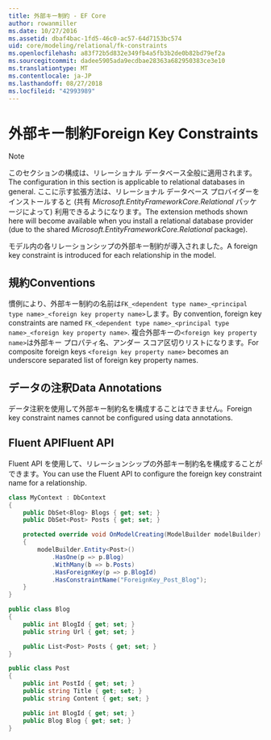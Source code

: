 ```yaml
---
title: 外部キー制約 - EF Core
author: rowanmiller
ms.date: 10/27/2016
ms.assetid: dbaf4bac-1fd5-46c0-ac57-64d7153bc574
uid: core/modeling/relational/fk-constraints
ms.openlocfilehash: a83f72b5d832e349fb4a5fb3b2de0b82bd79ef2a
ms.sourcegitcommit: dadee5905ada9ecdbae28363a682950383ce3e10
ms.translationtype: MT
ms.contentlocale: ja-JP
ms.lasthandoff: 08/27/2018
ms.locfileid: "42993989"
---
```

# <a name="foreign-key-constraints"></a><span data-ttu-id="f1db1-102">外部キー制約</span><span class="sxs-lookup"><span data-stu-id="f1db1-102">Foreign Key Constraints</span></span>

> [!NOTE]  
> <span data-ttu-id="f1db1-103">このセクションの構成は、リレーショナル データベース全般に適用されます。</span><span class="sxs-lookup"><span data-stu-id="f1db1-103">The configuration in this section is applicable to relational databases in general.</span></span> <span data-ttu-id="f1db1-104">ここに示す拡張方法は、リレーショナル データベース プロバイダーをインストールすると (共有 *Microsoft.EntityFrameworkCore.Relational* パッケージによって) 利用できるようになります。</span><span class="sxs-lookup"><span data-stu-id="f1db1-104">The extension methods shown here will become available when you install a relational database provider (due to the shared *Microsoft.EntityFrameworkCore.Relational* package).</span></span>

<span data-ttu-id="f1db1-105">モデル内の各リレーションシップの外部キー制約が導入されました。</span><span class="sxs-lookup"><span data-stu-id="f1db1-105">A foreign key constraint is introduced for each relationship in the model.</span></span>

## <a name="conventions"></a><span data-ttu-id="f1db1-106">規約</span><span class="sxs-lookup"><span data-stu-id="f1db1-106">Conventions</span></span>

<span data-ttu-id="f1db1-107">慣例により、外部キー制約の名前は`FK_<dependent type name>_<principal type name>_<foreign key property name>`します。</span><span class="sxs-lookup"><span data-stu-id="f1db1-107">By convention, foreign key constraints are named `FK_<dependent type name>_<principal type name>_<foreign key property name>`.</span></span> <span data-ttu-id="f1db1-108">複合外部キーの`<foreign key property name>`は外部キー プロパティ名、アンダー スコア区切りリストになります。</span><span class="sxs-lookup"><span data-stu-id="f1db1-108">For composite foreign keys `<foreign key property name>` becomes an underscore separated list of foreign key property names.</span></span>

## <a name="data-annotations"></a><span data-ttu-id="f1db1-109">データの注釈</span><span class="sxs-lookup"><span data-stu-id="f1db1-109">Data Annotations</span></span>

<span data-ttu-id="f1db1-110">データ注釈を使用して外部キー制約名を構成することはできません。</span><span class="sxs-lookup"><span data-stu-id="f1db1-110">Foreign key constraint names cannot be configured using data annotations.</span></span>

## <a name="fluent-api"></a><span data-ttu-id="f1db1-111">Fluent API</span><span class="sxs-lookup"><span data-stu-id="f1db1-111">Fluent API</span></span>

<span data-ttu-id="f1db1-112">Fluent API を使用して、リレーションシップの外部キー制約名を構成することができます。</span><span class="sxs-lookup"><span data-stu-id="f1db1-112">You can use the Fluent API to configure the foreign key constraint name for a relationship.</span></span>

<!-- [!code-csharp[Main](samples/core/relational/Modeling/FluentAPI/Samples/Relational/RelationshipConstraintName.cs?highlight=12)] -->
``` csharp
class MyContext : DbContext
{
    public DbSet<Blog> Blogs { get; set; }
    public DbSet<Post> Posts { get; set; }

    protected override void OnModelCreating(ModelBuilder modelBuilder)
    {
        modelBuilder.Entity<Post>()
            .HasOne(p => p.Blog)
            .WithMany(b => b.Posts)
            .HasForeignKey(p => p.BlogId)
            .HasConstraintName("ForeignKey_Post_Blog");
    }
}

public class Blog
{
    public int BlogId { get; set; }
    public string Url { get; set; }

    public List<Post> Posts { get; set; }
}

public class Post
{
    public int PostId { get; set; }
    public string Title { get; set; }
    public string Content { get; set; }

    public int BlogId { get; set; }
    public Blog Blog { get; set; }
}
```
